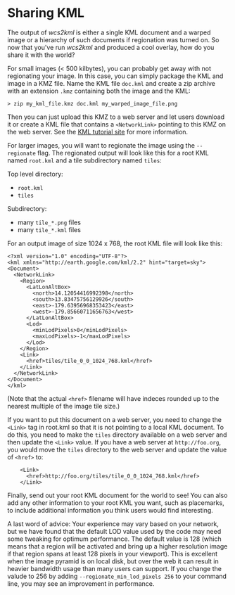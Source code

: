 # Sharing KML #

The output of _wcs2kml_ is either a single KML document and a warped image or a hierarchy of such documents if regionation was turned on.  So now that you've run _wcs2kml_ and produced a cool overlay, how do you share it with the world?

For small images (< 500 kilbytes), you can probably get away with not regionating your image.  In this case, you can simply package the KML and image in a KMZ file.  Name the KML file `doc.kml` and create a zip archive with an extension `.kmz` containing both the image and the KML:
```
> zip my_kml_file.kmz doc.kml my_warped_image_file.png
```
Then you can just upload this KMZ to a web server and let users download it or create a KML file that contains a `<NetworkLink>` pointing to this KMZ on the web server.  See the [KML tutorial site](http://code.google.com/apis/kml/documentation/kml_tut.html) for more information.

For larger images, you will want to regionate the image using the `--regionate` flag.  The regionated output will look like this for a root KML named `root.kml` and a tile subdirectory named `tiles`:

Top level directory:
  * `root.kml`
  * `tiles`

Subdirectory:
  * many `tile_*.png` files
  * many `tile_*.kml` files

For an output image of size 1024 x 768, the root KML file will look like this:

```
<?xml version="1.0" encoding="UTF-8"?>
<kml xmlns="http://earth.google.com/kml/2.2" hint="target=sky">
<Document>
  <NetworkLink>
    <Region>
      <LatLonAltBox>
        <north>14.12054416992398</north>
        <south>13.83475756129926</south>
        <east>-179.63956968353423</east>
        <west>-179.85660711656763</west>
      </LatLonAltBox>
      <Lod>
        <minLodPixels>0</minLodPixels>
        <maxLodPixels>-1</maxLodPixels>
      </Lod>
    </Region>
    <Link>
      <href>tiles/tile_0_0_1024_768.kml</href>
    </Link>
  </NetworkLink>
</Document>
</kml>
```

(Note that the actual `<href>` filename will have indeces rounded up to the nearest multiple of the image tile size.)

If you want to put this document on a web server, you need to change the `<Link>` tag in root.kml so that it is not pointing to a local KML document.  To do this, you need to make the `tiles` directory available on a web server and then update the `<Link>` value.  If you have a web server at `http://foo.org`, you would move the `tiles` directory to the web server and update the value of `<href>` to:

```
    <Link>
      <href>http://foo.org/tiles/tile_0_0_1024_768.kml</href>
    </Link>
```

Finally, send out your root KML document for the world to see!  You can also add any other information to your root KML you want, such as placemarks, to include additional information you think users would find interesting.

A last word of advice:  Your experience may vary based on your network, but we have found that the default LOD value used by the code may need some tweaking for optimum performance.  The default value is 128 (which means that a region will be activated and bring up a higher resolution image if that region spans at least 128 pixels in your viewport).  This is excellent when the image pyramid is on local disk, but over the web it can result in heavier bandwidth usage than many users can support.  If you change the valude to 256 by adding `--regionate_min_lod_pixels 256` to your command line, you may see an improvement in performance.